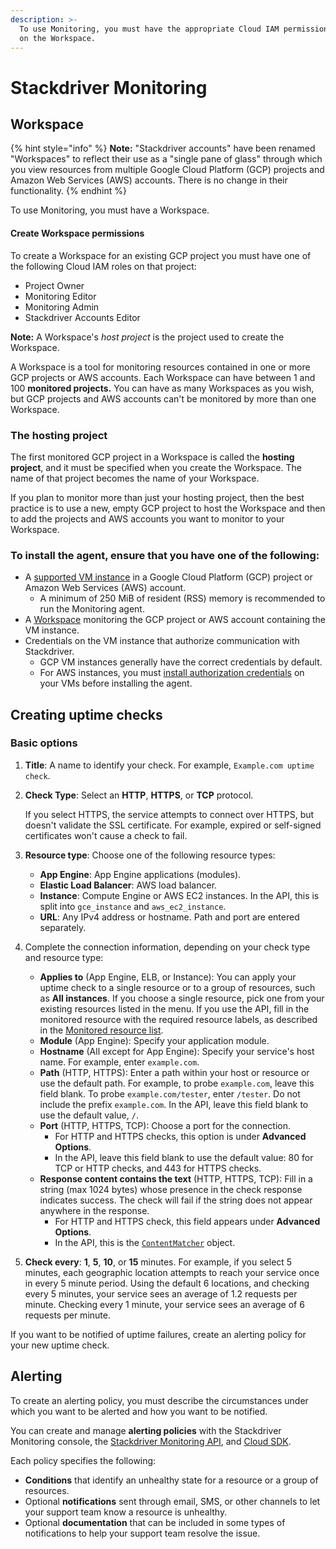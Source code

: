 ```yaml
---
description: >-
  To use Monitoring, you must have the appropriate Cloud IAM permissions granted
  on the Workspace.
---
```


# Stackdriver Monitoring

## Workspace 

{% hint style="info" %}
 **Note:** "Stackdriver accounts" have been renamed "Workspaces" to reflect their use as a "single pane of glass" through which you view resources from multiple Google Cloud Platform \(GCP\) projects and Amazon Web Services \(AWS\) accounts. There is no change in their functionality.
{% endhint %}

To use Monitoring, you must have a Workspace.

#### Create Workspace permissions <a id="create-roles"></a>

To create a Workspace for an existing GCP project you must have one of the following Cloud IAM roles on that project:

* Project Owner
* Monitoring Editor
* Monitoring Admin
* Stackdriver Accounts Editor

 **Note:** A Workspace's _host project_ is the project used to create the Workspace.

A Workspace is a tool for monitoring resources contained in one or more GCP projects or AWS accounts. Each Workspace can have between 1 and 100 **monitored projects.** You can have as many Workspaces as you wish, but GCP projects and AWS accounts can't be monitored by more than one Workspace.

### The hosting project <a id="host-project"></a>

The first monitored GCP project in a Workspace is called the **hosting project**, and it must be specified when you create the Workspace. The name of that project becomes the name of your Workspace.

If you plan to monitor more than just your hosting project, then the best practice is to use a new, empty GCP project to host the Workspace and then to add the projects and AWS accounts you want to monitor to your Workspace.

### To install the agent, ensure that you have one of the following:

* A [supported VM instance](https://cloud.google.com/monitoring/agent/#supported_vms) in a Google Cloud Platform \(GCP\) project or Amazon Web Services \(AWS\) account.
  * A minimum of 250 MiB of resident \(RSS\) memory is recommended to run the Monitoring agent.
* A [Workspace](https://cloud.google.com/monitoring/accounts/) monitoring the GCP project or AWS account containing the VM instance.
* Credentials on the VM instance that authorize communication with Stackdriver.
  * GCP VM instances generally have the correct credentials by default.
  * For AWS instances, you must [install authorization credentials](https://cloud.google.com/monitoring/agent/install-agent#private_key_authorization) on your VMs before installing the agent.

## Creating uptime checks

### Basic options

1. **Title**: A name to identify your check. For example, `Example.com uptime check`.
2. **Check Type**: Select an **HTTP**, **HTTPS**, or **TCP** protocol.

   If you select HTTPS, the service attempts to connect over HTTPS, but doesn't validate the SSL certificate. For example, expired or self-signed certificates won't cause a check to fail.

3. **Resource type**: Choose one of the following resource types:
   * **App Engine**: App Engine applications \(modules\).
   * **Elastic Load Balancer**: AWS load balancer.
   * **Instance**: Compute Engine or AWS EC2 instances. In the API, this is split into `gce_instance` and `aws_ec2_instance`.
   * **URL**: Any IPv4 address or hostname. Path and port are entered separately.
4. Complete the connection information, depending on your check type and resource type:
   * **Applies to** \(App Engine, ELB, or Instance\): You can apply your uptime check to a single resource or to a group of resources, such as **All instances**. If you choose a single resource, pick one from your existing resources listed in the menu. If you use the API, fill in the monitored resource with the required resource labels, as described in the [Monitored resource list](https://cloud.google.com/monitoring/api/resources).
   * **Module** \(App Engine\): Specify your application module.
   * **Hostname** \(All except for App Engine\): Specify your service's host name. For example, enter `example.com`.
   * **Path** \(HTTP, HTTPS\): Enter a path within your host or resource or use the default path. For example, to probe `example.com`, leave this field blank. To probe `example.com/tester`, enter `/tester`. Do not include the prefix `example.com`. In the API, leave this field blank to use the default value, `/`.
   * **Port** \(HTTP, HTTPS, TCP\): Choose a port for the connection.
     * For HTTP and HTTPS checks, this option is under **Advanced Options**.
     * In the API, leave this field blank to use the default value: 80 for TCP or HTTP checks, and 443 for HTTPS checks.
   * **Response content contains the text** \(HTTP, HTTPS, TCP\): Fill in a string \(max 1024 bytes\) whose presence in the check response indicates success. The check will fail if the string does not appear anywhere in the response.
     * For HTTP and HTTPS check, this field appears under **Advanced Options**.
     * In the API, this is the [`ContentMatcher`](https://cloud.google.com/monitoring/api/ref_v3/rest/v3/projects.uptimeCheckConfigs#ContentMatcher) object.
5. **Check every**: **1**, **5**, **10**, or **15** minutes. For example, if you select 5 minutes, each geographic location attempts to reach your service once in every 5 minute period. Using the default 6 locations, and checking every 5 minutes, your service sees an average of 1.2 requests per minute. Checking every 1 minute, your service sees an average of 6 requests per minute.

If you want to be notified of uptime failures, create an alerting policy for your new uptime check.

## Alerting

To create an alerting policy, you must describe the circumstances under which you want to be alerted and how you want to be notified.

You can create and manage **alerting policies** with the Stackdriver Monitoring console, the [Stackdriver Monitoring API](https://cloud.google.com/monitoring/api/v3/), and [Cloud SDK](https://cloud.google.com/sdk/gcloud/reference/alpha/monitoring/policies).

Each policy specifies the following:

* **Conditions** that identify an unhealthy state for a resource or a group of resources.
* Optional **notifications** sent through email, SMS, or other channels to let your support team know a resource is unhealthy.
* Optional **documentation** that can be included in some types of notifications to help your support team resolve the issue.

